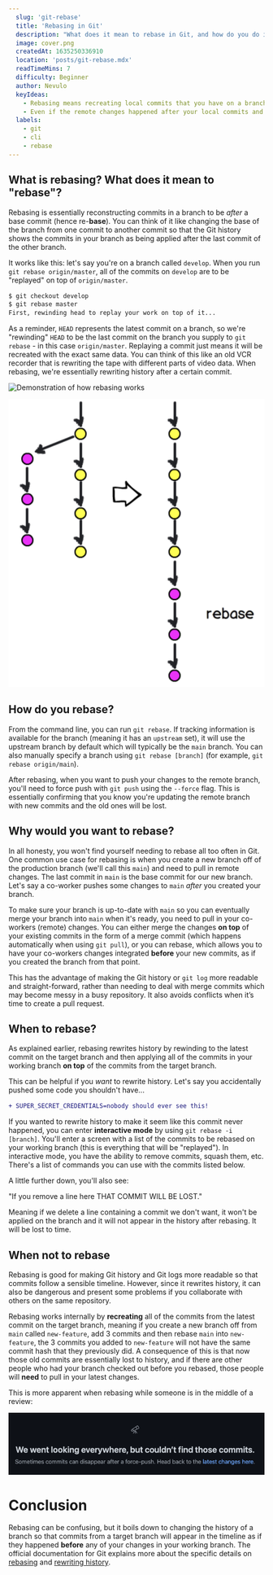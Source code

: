 ```yaml
---
  slug: 'git-rebase'
  title: 'Rebasing in Git'
  description: "What does it mean to rebase in Git, and how do you do it?"
  image: cover.png
  createdAt: 1635250336910
  location: 'posts/git-rebase.mdx'
  readTimeMins: 7
  difficulty: Beginner
  author: Nevulo
  keyIdeas:
    - Rebasing means recreating local commits that you have on a branch to appear after remote changes
    - Even if the remote changes happened after your local commits and you pull them in, Git will "replay" your commits on top of the current branch
  labels:
    - git
    - cli
    - rebase
---
```

## What is rebasing? What does it mean to "rebase"?

Rebasing is essentially reconstructing commits in a branch to be _after_ a base commit (hence re-**base**). You can think of it like changing the base of the branch from one commit to another commit so that the Git history shows the commits in your branch as being applied after the last commit of the other branch.

It works like this: let's say you're on a branch called `develop`. When you run `git rebase origin/master`, all of the commits on `develop` are to be "replayed" on top of `origin/master`.

```bash
$ git checkout develop
$ git rebase master
First, rewinding head to replay your work on top of it...
```

As a reminder, `HEAD` represents the latest commit on a branch, so we're "rewinding" `HEAD` to be the last commit on the branch you supply to `git rebase` - in this case `origin/master`. Replaying a commit just means it will be recreated with the exact same data. You can think of this like an old VCR recorder that is rewriting the tape with different parts of video data. When rebasing, we're essentially rewriting history after a certain commit.

![Demonstration of how rebasing works](https://raw.githubusercontent.com/Nevvulo/blog/main/posts/assets/git-rebase/main.png)

![Rebasing vs merging](https://raw.githubusercontent.com/Nevvulo/blog/main/posts/assets/git-rebase/rebase-vs-merge.png)

## How do you rebase?

From the command line, you can run `git rebase`. If tracking information is available for the branch (meaning it has an `upstream` set), it will use the upstream branch by default which will typically be the `main` branch. You can also manually specify a branch using `git rebase [branch]` (for example, `git rebase origin/main`).

After rebasing, when you want to push your changes to the remote branch, you'll need to force push with `git push` using the `--force` flag. This is essentially confirming that you know you're updating the remote branch with new commits and the old ones will be lost.

## Why would you want to rebase?

In all honesty, you won't find yourself needing to rebase all too often in Git. One common use case for rebasing is when you create a new branch off of the production branch (we'll call this `main`) and need to pull in remote changes. The last commit in `main` is the base commit for our new branch. Let's say a co-worker pushes some changes to `main` _after_ you created your branch.

To make sure your branch is up-to-date with `main` so you can eventually merge your branch into `main` when it's ready, you need to pull in your co-workers (remote) changes. You can either merge the changes **on top** of your existing commits in the form of a merge commit (which happens automatically when using `git pull`), or you can rebase, which allows you to have your co-workers changes integrated **before** your new commits, as if you created the branch from that point.

This has the advantage of making the Git history or `git log` more readable and straight-forward, rather than needing to deal with merge commits which may become messy in a busy repository. It also avoids conflicts when it’s time to create a pull request.

## When to rebase?

As explained earlier, rebasing rewrites history by rewinding to the latest commit on the target branch and then applying all of the commits in your working branch **on top** of the commits from the target branch.

This can be helpful if you _want_ to rewrite history. Let's say you accidentally pushed some code you shouldn't have...

```diff
+ SUPER_SECRET_CREDENTIALS=nobody should ever see this!
```

If you wanted to rewrite history to make it seem like this commit never happened, you can enter **interactive mode** by using `git rebase -i [branch]`. You'll enter a screen with a list of the commits to be rebased on your working branch (this is everything that will be "replayed"). In interactive mode, you have the ability to remove commits, squash them, etc. There's a list of commands you can use with the commits listed below.

A little further down, you'll also see:

"If you remove a line here THAT COMMIT WILL BE LOST."

Meaning if we delete a line containing a commit we don't want, it won't be applied on the branch and it will not appear in the history after rebasing. It will be lost to time.

## When **not** to rebase

Rebasing is good for making Git history and Git logs more readable so that commits follow a sensible timeline. However, since it rewrites history, it can also be dangerous and present some problems if you collaborate with others on the same repository.

Rebasing works internally by **recreating** all of the commits from the latest commit on the target branch, meaning if you create a new branch off from `main` called `new-feature`, add 3 commits and then rebase `main` into `new-feature`, the 3 commits you added to `new-feature` will not have the same commit hash that they previously did. A consequence of this is that now those old commits are essentially lost to history, and if there are other people who had your branch checked out before you rebased, those people will **need** to pull in your latest changes.

This is more apparent when rebasing while someone is in the middle of a review:

![commits-not-found](https://raw.githubusercontent.com/Nevvulo/blog/main/posts/assets/git-rebase/commits-not-found.png)

# Conclusion

Rebasing can be confusing, but it boils down to changing the history of a branch so that commits from a target branch will appear in the timeline as if they happened **before** any of your changes in your working branch. The official documentation for Git explains more about the specific details on [rebasing](https://git-scm.com/docs/git-rebase) and [rewriting history](https://git-scm.com/book/en/v2/Git-Tools-Rewriting-History).
